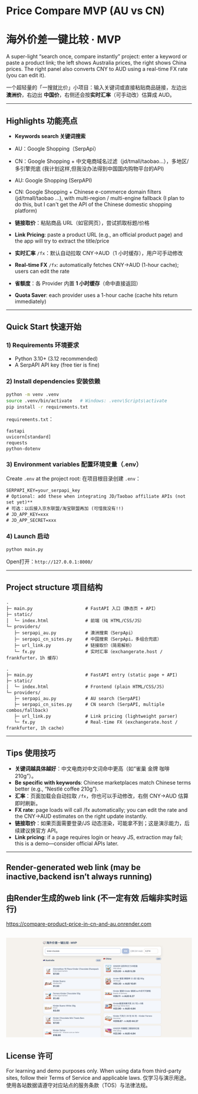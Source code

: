 # Price Compare MVP (AU vs CN)
# 海外价差一键比较 · MVP

A super-light “search once, compare instantly” project: enter a keyword or paste a product link; the left shows Australia prices, the right shows China prices. The right panel also converts CNY to AUD using a real-time FX rate (you can edit it).

一个超轻量的「一搜就比价」小项目：输入关键词或直接粘贴商品链接，左边出 **澳洲价**，右边出 **中国价**，右侧还会按**实时汇率**（可手动改）估算成 AUD。

---

## Highlights 功能亮点

*  **Keywords search 关键词搜索**

  * AU：Google Shopping（SerpApi）
  * CN：Google Shopping + 中文电商域名过滤（jd/tmall/taobao…），多地区/多引擎兜底 (我计划这样,但我没办法得到中国国内购物平台的API)
  * AU: Google Shopping (SerpAPI)
  * CN: Google Shopping + Chinese e-commerce domain filters (jd/tmall/taobao …), with multi-region / multi-engine fallback (I plan to do this, but I can't get the API of the Chinese domestic shopping platform)
*  **链接取价**：粘贴商品 URL（如官网页），尝试抓取标题/价格
*  **Link Pricing**: paste a product URL (e.g., an official product page) and the app will try to extract the title/price
*  **实时汇率** `/fx`：默认自动拉取 CNY→AUD（1 小时缓存），用户可手动修改
*  **Real-time FX** `/fx`: automatically fetches CNY→AUD (1-hour cache); users can edit the rate
*  **省额度**：各 Provider 内置 **1 小时缓存**（命中直接返回）
*  **Quota Saver**: each provider uses a 1-hour cache (cache hits return immediately)

---

## Quick Start 快速开始

### 1) Requirements 环境要求

* Python 3.10+ (3.12 recommended)
* A SerpAPI API key (free tier is fine)

### 2) Install dependencies 安装依赖

```bash
python -m venv .venv
source .venv/bin/activate   # Windows: .venv\Scripts\activate
pip install -r requirements.txt
```

`requirements.txt`：

```
fastapi
uvicorn[standard]
requests
python-dotenv
```

### 3) Environment variables 配置环境变量（.env）

Create `.env` at the project root:
在项目根目录创建 `.env`：

```
SERPAPI_KEY=your_serpapi_key
# Optional: add these when integrating JD/Taobao affiliate APIs (not set yet)**
# 可选：以后接入京东联盟/淘宝联盟再加 (可惜我没有!!)
# JD_APP_KEY=xxx
# JD_APP_SECRET=xxx
```

### 4) Launch 启动

```bash
python main.py
```

Open打开：`http://127.0.0.1:8000/`

---

## Project structure 项目结构

```
.
├─ main.py                    # FastAPI 入口（静态页 + API）
├─ static/
│  └─ index.html              # 前端（纯 HTML/CSS/JS）
└─ providers/
   ├─ serpapi_au.py           # 澳洲搜索（SerpApi）
   ├─ serpapi_cn_sites.py     # 中国搜索（SerpApi，多组合兜底）
   ├─ url_link.py             # 链接取价（简易解析）
   └─ fx.py                   # 实时汇率（exchangerate.host / frankfurter，1h 缓存）
```
```
.
├─ main.py                    # FastAPI entry (static page + API)
├─ static/
│  └─ index.html              # Frontend (plain HTML/CSS/JS)
└─ providers/
   ├─ serpapi_au.py           # AU search (SerpAPI)
   ├─ serpapi_cn_sites.py     # CN search (SerpAPI, multiple combos/fallback)
   ├─ url_link.py             # Link pricing (lightweight parser)
   └─ fx.py                   # Real-time FX (exchangerate.host / frankfurter, 1h cache)
```
---

## Tips 使用技巧

* **关键词越具体越好**：中文电商对中文词命中更高（如“雀巢 金牌 咖啡 210g”）。
* **Be specific with keywords**: Chinese marketplaces match Chinese terms better (e.g., “Nestlé coffee 210g”).
* **汇率**：页面加载会自动拉取 `/fx`，你也可以手动修改，右侧 CNY→AUD 估算即时刷新。
* **FX rate**: page loads will call /fx automatically; you can edit the rate and the CNY→AUD estimates on the right update instantly.
* **链接取价**：如果页面需要登录/JS 动态渲染，可能拿不到；这是演示能力，后续建议换官方 API。
* **Link pricing**: if a page requires login or heavy JS, extraction may fail; this is a demo—consider official APIs later.
---

## Render-generated web link (may be inactive,backend isn’t always running)
## 由Render生成的web link (不一定有效 后端非实时运行)
https://compare-product-price-in-cn-and-au.onrender.com

![UI preview](\web_example.png)
---

## License 许可

For learning and demo purposes only. When using data from third-party sites, follow their Terms of Service and applicable laws.
仅学习与演示用途。使用各站数据请遵守对应站点的服务条款（TOS）与法律法规。

